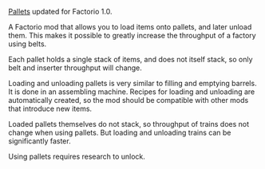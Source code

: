 [Pallets](https://mods.factorio.com/mod/pallets) updated for Factorio 1.0.

A Factorio mod that allows you to load items onto pallets, and later unload them.
This makes it possible to greatly increase the throughput of a factory using belts.

Each pallet holds a single stack of items, and does not itself stack, so only belt and inserter throughput will change.

Loading and unloading pallets is very similar to filling and emptying barrels. It is done in an assembling machine. Recipes for loading and unloading are automatically created, so the mod should be compatible with other mods that introduce new items.

Loaded pallets themselves do not stack, so throughput of trains does not change when using pallets. But loading and unloading trains can be significantly faster.

Using pallets requires research to unlock.

